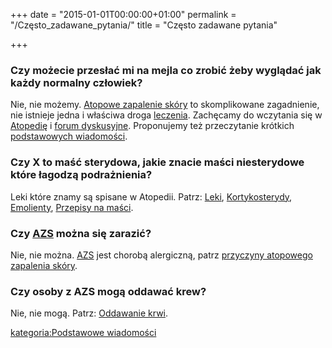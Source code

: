 +++
date = "2015-01-01T00:00:00+01:00"
permalink = "/Często_zadawane_pytania/"
title = "Często zadawane pytania"

+++

### Czy możecie przesłać mi na mejla co zrobić żeby wyglądać jak każdy normalny człowiek?

Nie, nie możemy. [Atopowe zapalenie skóry](/atopedia/Atopowe_zapalenie_skóry "wikilink") to skomplikowane zagadnienie, nie istnieje jedna i właściwa droga [leczenia](/atopedia/leczenie "wikilink"). Zachęcamy do wczytania się w [Atopedię](/atopedia/Strona_główna "wikilink") i [forum dyskusyjne](/atopedia/forum_dyskusyjne "wikilink"). Proponujemy też przeczytanie krótkich [podstawowych wiadomości](/atopedia/podstawowe_wiadomości "wikilink").

### Czy X to maść sterydowa, jakie znacie maści niesterydowe które łagodzą podrażnienia?

Leki które znamy są spisane w Atopedii. Patrz: [Leki](/atopedia/Leki "wikilink"), [Kortykosterydy](/atopedia/Kortykosterydy "wikilink"), [Emolienty](/atopedia/Emolienty "wikilink"), [Przepisy na maści](/atopedia/Przepisy_na_maści "wikilink").

### Czy [AZS](/atopedia/AZS "wikilink") można się zarazić?

Nie, nie można. [AZS](/atopedia/AZS "wikilink") jest chorobą alergiczną, patrz [przyczyny atopowego zapalenia skóry](/atopedia/przyczyny_atopowego_zapalenia_skóry "wikilink").

### Czy osoby z AZS mogą oddawać krew?

Nie, nie mogą. Patrz: [Oddawanie krwi](/atopedia/Oddawanie_krwi "wikilink").

[kategoria:Podstawowe wiadomości](/atopedia/kategoria:Podstawowe_wiadomości "wikilink")